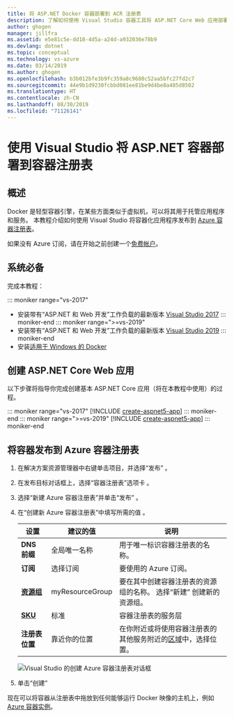 ```yaml
---
title: 将 ASP.NET Docker 容器部署到 ACR 注册表
description: 了解如何使用 Visual Studio 容器工具将 ASP.NET Core Web 应用部署到容器注册表
author: ghogen
manager: jillfra
ms.assetid: e5e81c5e-dd18-4d5a-a24d-a932036e78b9
ms.devlang: dotnet
ms.topic: conceptual
ms.technology: vs-azure
ms.date: 03/14/2019
ms.author: ghogen
ms.openlocfilehash: b3b012bfe3b9fc359a8c9688c52aa5bfc27fd2c7
ms.sourcegitcommit: 44e9b1d9230fcbbd081ee81be9d4be8a485d8502
ms.translationtype: HT
ms.contentlocale: zh-CN
ms.lasthandoff: 08/30/2019
ms.locfileid: "71126141"
---
```

# <a name="deploy-an-aspnet-container-to-a-container-registry-using-visual-studio"></a>使用 Visual Studio 将 ASP.NET 容器部署到容器注册表

## <a name="overview"></a>概述

Docker 是轻型容器引擎，在某些方面类似于虚拟机，可以将其用于托管应用程序和服务。
本教程介绍如何使用 Visual Studio 将容器化应用程序发布到 [ Azure 容器注册表](https://azure.microsoft.com/services/container-registry)。

如果没有 Azure 订阅，请在开始之前创建一个[免费帐户](https://azure.microsoft.com/free/dotnet/?utm_source=acr-publish-doc&utm_medium=docs&utm_campaign=docs)。

## <a name="prerequisites"></a>系统必备

完成本教程：

::: moniker range="vs-2017"
* 安装带有“ASP.NET 和 Web 开发”工作负载的最新版本 [Visual Studio 2017](https://visualstudio.microsoft.com/vs/older-downloads/?utm_medium=microsoft&utm_source=docs.microsoft.com&utm_campaign=vs+2017+download)
::: moniker-end
::: moniker range=">=vs-2019"
* 安装带有“ASP.NET 和 Web 开发”工作负载的最新版本 [Visual Studio 2019](https://visualstudio.microsoft.com/downloads)
::: moniker-end
* 安装[适用于 Windows 的 Docker](https://docs.docker.com/docker-for-windows/install/)

## <a name="create-an-aspnet-core-web-app"></a>创建 ASP.NET Core Web 应用
以下步骤将指导你完成创建基本 ASP.NET Core 应用（将在本教程中使用）的过程。

::: moniker range="vs-2017"
[!INCLUDE [create-aspnet5-app](../azure/includes/create-aspnet5-app.md)]
::: moniker-end
::: moniker range=">=vs-2019"
[!INCLUDE [create-aspnet5-app](../azure/includes/vs-2019/create-aspnet5-app-2019.md)]
::: moniker-end

## <a name="publish-your-container-to-azure-container-registry"></a>将容器发布到 Azure 容器注册表
1. 在解决方案资源管理器中右键单击项目，并选择“发布”   。
2. 在发布目标对话框上，选择“容器注册表”选项卡  。
3. 选择“新建 Azure 容器注册表”并单击“发布”   。
4. 在“创建新 Azure 容器注册表”中填写所需的值  。

    | 设置      | 建议的值  | 说明                                |
    | ------------ |  ------- | -------------------------------------------------- |
    | **DNS 前缀** | 全局唯一名称 | 用于唯一标识容器注册表的名称。 |
    | **订阅** | 选择订阅 | 要使用的 Azure 订阅。 |
    | **[资源组](/azure/azure-resource-manager/resource-group-overview)** | myResourceGroup |  要在其中创建容器注册表的资源组的名称。 选择“新建”  创建新的资源组。|
    | **[SKU](https://docs.microsoft.com/azure/container-registry/container-registry-skus)** | 标准 | 容器注册表的服务层  |
    | **注册表位置** | 靠近你的位置 | 在你附近或将使用容器注册表的其他服务附近的[区域](https://azure.microsoft.com/regions/)中，选择位置。 |

    ![Visual Studio 的创建 Azure 容器注册表对话框](media/hosting-web-apps-in-docker/vs-acr-provisioning-dialog.png)

5. 单击“创建” 

现在可以将容器从注册表中拖放到任何能够运行 Docker 映像的主机上，例如[Azure 容器实例](/azure/container-instances/container-instances-tutorial-deploy-app)。
